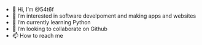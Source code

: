 - 👋 Hi, I’m @54t6f
- 👀 I’m interested in software develpoment and making apps and websites
- 🌱 I’m currently learning Python
- 💞️ I’m looking to collaborate on Github
- 📫 How to reach me

<!---
54t6f/54t6f is a ✨ special ✨ repository because its `README.md` (this file) appears on your GitHub profile.
You can click the Preview link to take a look at your changes.
--->
